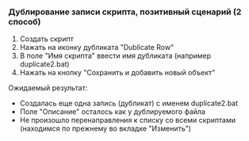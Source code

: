 ### Дублирование записи скрипта, позитивный сценарий (2 способ)

1. Создать скрипт
2. Нажать на иконку дубликата "Dublicate Row"
3. В поле "Имя скрипта" ввести имя дубликата (например duplicate2.bat)
4. Нажать на кнопку "Сохранить и добавить новый объект"

Ожидаемый результат:
- Создалась еще одна запись (дубликат) с именем duplicate2.bat
- Поле "Описание" осталось как у дублируемого файла
- Не произошло перенаправления к списку со всеми скриптами (находимся по прежнему во вкладке "Изменить")
